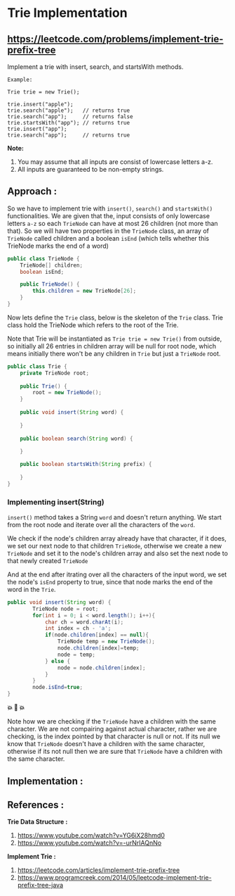 # Trie Implementation
## https://leetcode.com/problems/implement-trie-prefix-tree

Implement a trie with insert, search, and startsWith methods.

```
Example:

Trie trie = new Trie();

trie.insert("apple");
trie.search("apple");   // returns true
trie.search("app");     // returns false
trie.startsWith("app"); // returns true
trie.insert("app");   
trie.search("app");     // returns true
```

**Note:**
1. You may assume that all inputs are consist of lowercase letters a-z.
2. All inputs are guaranteed to be non-empty strings.


## Approach :
So we have to implement trie with `insert()`, `search()` and `startsWith()` functionalities. We are given that the, input consists of only lowercase letters `a-z` so each `TrieNode` can have at most 26 children (not more than that). So we will have two properties in the `TrieNode` class, an array of `TrieNode` called children and a boolean `isEnd` (which tells whether this TrieNode marks the end of a word)

```java
public class TrieNode {
	TrieNode[] children;
	boolean isEnd;

	public TrieNode() {
		this.children = new TrieNode[26];
	}
}
```
Now lets define the `Trie` class, below is the skeleton of the `Trie` class. Trie class hold the TrieNode which refers to the root of the Trie.

Note that Trie will be instantiated as `Trie trie = new Trie()` from outside, so initially all 26 entries in children array will be null for root node, which means initially there won't be any children in `Trie` but just a `TrieNode` root. 

```java
public class Trie {
    private TrieNode root;
    
    public Trie() {
        root = new TrieNode();
    }
    
    public void insert(String word) {
       
    }
   
    public boolean search(String word) {
       
    }

    public boolean startsWith(String prefix) {
       
    }
}
```

### Implementing insert(String) 
`insert()` method takes a String `word` and doesn't return anything. We start from the root node and iterate over all the characters of the `word`. 

We check if the node's children array already have that character, if it does, we set our next node to that children `TrieNode`, otherwise we create a new `TrieNode` and set it to the node's children array and also set the next node to that newly created `TrieNode`

And at the end after itrating over all the characters of the input word, we set the node's `isEnd` property to true, since that node marks the end of the word in the `Trie`.


```java
public void insert(String word) {
        TrieNode node = root;
        for(int i = 0; i < word.length(); i++){
            char ch = word.charAt(i);
            int index = ch - 'a';
            if(node.children[index] == null){
                TrieNode temp = new TrieNode();
                node.children[index]=temp;
                node = temp;
            } else {
            	node = node.children[index];
            }
        }
        node.isEnd=true;
}
```

**💥 👀 💥**

Note how we are checking if the `TrieNode` have a children with the same character. We are not compairing against actual character, rather we are checking, is the index pointed by that character is null or not. If its null we know that `TrieNode` doesn't have a children with the same character, otherwise if its not null then we are sure that `TrieNode` have a children with the same character.


## Implementation :


## References :
**Trie Data Structure :** 
1. https://www.youtube.com/watch?v=YG6iX28hmd0
2. https://www.youtube.com/watch?v=-urNrIAQnNo

**Implement Trie :** 
1. https://leetcode.com/articles/implement-trie-prefix-tree
2. https://www.programcreek.com/2014/05/leetcode-implement-trie-prefix-tree-java

